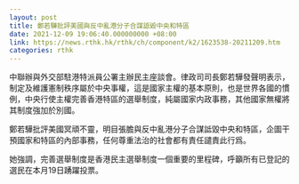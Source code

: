 ```yaml
---
layout: post
title: 鄭若驊批評美國與反中亂港分子合謀詆毀中央和特區
date: 2021-12-09 19:06:40.000000000 +08:00
link: https://news.rthk.hk/rthk/ch/component/k2/1623538-20211209.htm
categories: rthk
---
```


中聯辦與外交部駐港特派員公署主辦民主座談會。律政司司長鄭若驊發聲明表示，制定及維護憲制秩序屬於中央事權，這是國家主權的基本原則，也是世界各國的慣例，中央行使主權完善香港特區的選舉制度，純屬國家内政事務，其他國家無權將其制度強加於別國。

鄭若驊批評美國冥頑不靈，明目張膽與反中亂港分子合謀詆毀中央和特區，企圖干預國家和特區的內部事務，任何尊重法治的社會都有責任譴責此行爲。
 
她強調，完善選舉制度是香港民主選舉制度一個重要的里程碑，呼籲所有已登記的選民在本月19日踴躍投票。
